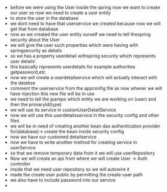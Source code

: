- before we were using the User inside the spring now we want to create our user so now we need to create a user entity 
- to store the user in the database
- we dont need to have that userservice we created because now we will get that from database
- now as we created the user entity ourself we need to tell thespring security about the User
- we will give the user such properties which were having with springsecurity as details
- so we has a property userdetail withspring security which represents user details'
- this basically represents userdetails for example authorities getpassword,etc
- now we will create a userdetailservice which will actually interact with the databse
- comment the userservice from the appconfig file as now whener we will have injection this new file will be in use
- we need to tell the jparepo which entity we are working on (user) and then the primaryId(type)
- we will use its service in customUserDetailService
- now we will use this userdetailsservice in the security config and other files 
- we will be in need of creating another bean dao authentication provider for(database)-> create the bean inside security config
- now we have our customed detailservice
- now we have to write another method for creating service in userService
- so that we remove temporary data from it we will use userRepository
- Now we will create an api from where we will create User -> Auth controller
- inside that we need user repository so we will autowire it
- made the create user public by permitting the create-user path
- we also have to include password into our service
- 
